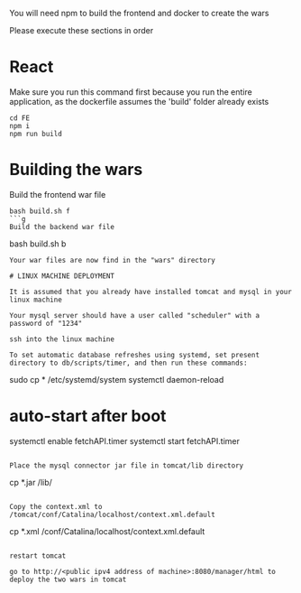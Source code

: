 You will need npm to build the frontend and docker to create the wars

Please execute these sections in order

# React

Make sure you run this command first because you run the entire application, as the dockerfile assumes the 'build' folder already exists
```shell script
cd FE
npm i
npm run build
```

# Building the wars
Build the frontend war file
```
bash build.sh f
```g
Build the backend war file
```
bash build.sh b
```
Your war files are now find in the "wars" directory

# LINUX MACHINE DEPLOYMENT

It is assumed that you already have installed tomcat and mysql in your linux machine

Your mysql server should have a user called "scheduler" with a password of "1234"

ssh into the linux machine

To set automatic database refreshes using systemd, set present directory to db/scripts/timer, and then run these commands:
```
sudo cp * /etc/systemd/system
systemctl daemon-reload
# auto-start after boot
systemctl enable fetchAPI.timer
systemctl start fetchAPI.timer
```

Place the mysql connector jar file in tomcat/lib directory
```
cp *.jar <tomcat>/lib/
```

Copy the context.xml to /tomcat/conf/Catalina/localhost/context.xml.default
```
cp *.xml <tomcat>/conf/Catalina/localhost/context.xml.default
```

restart tomcat

go to http://<public ipv4 address of machine>:8080/manager/html to deploy the two wars in tomcat
